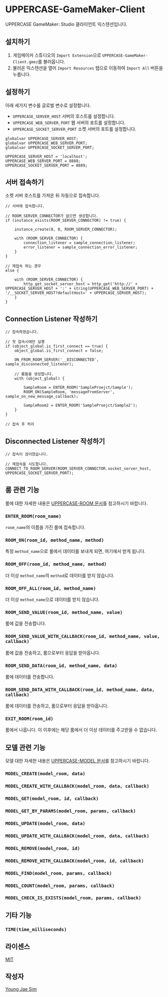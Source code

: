 # UPPERCASE-GameMaker-Client
UPPERCASE GameMaker: Studio 클라이언트 익스텐션입니다.

## 설치하기
1. 게임메이커 스튜디오의 `Import Extension`으로 `UPPERCASE-GameMaker-Client.gmez`를 불러옵니다.
2. 불러온 익스텐션을 열어 `Import Resources` 탭으로 이동하여 `Import All` 버튼을 누릅니다.

## 설정하기
아래 세가지 변수를 글로벌 변수로 설정합니다.
* `UPPERCASE_SERVER_HOST` 서버의 호스트를 설정합니다.
* `UPPERCASE_WEB_SERVER_PORT` 웹 서버의 포트를 설정합니다.
* `UPPERCASE_SOCKET_SERVER_PORT` 소켓 서버의 포트를 설정합니다.

```gml
globalvar UPPERCASE_SERVER_HOST;
globalvar UPPERCASE_WEB_SERVER_PORT;
globalvar UPPERCASE_SOCKET_SERVER_PORT;

UPPERCASE_SERVER_HOST = 'localhost';
UPPERCASE_WEB_SERVER_PORT = 8888;
UPPERCASE_SOCKET_SERVER_PORT = 8889;
```

## 서버 접속하기
소켓 서버 호스트를 가져온 뒤 자동으로 접속합니다.
```gml
// 서버에 접속합니다.

// ROOM_SERVER_CONNECTOR가 없으면 생성합니다.
if (instance_exists(ROOM_SERVER_CONNECTOR) != true) {

    instance_create(0, 0, ROOM_SERVER_CONNECTOR);
    
    with (ROOM_SERVER_CONNECTOR) {
        connection_listener = sample_connection_listener;
        error_listener = sample_connection_error_listener;
    }
}

// 재접속 하는 경우
else {

    with (ROOM_SERVER_CONNECTOR) {
        http_get_socket_server_host = http_get('http://' + UPPERCASE_SERVER_HOST + ':' + string(UPPERCASE_WEB_SERVER_PORT) + '/__SOCKET_SERVER_HOST?defaultHost=' + UPPERCASE_SERVER_HOST);
    }
}
```

## Connection Listener 작성하기
```gml
// 접속하였습니다.

// 첫 접속시에만 실행
if (object_global.is_first_connect == true) {
    object_global.is_first_connect = false;

    ON_FROM_ROOM_SERVER('__DISCONNECTED', sample_disconnected_listener);
    
    // 룸들을 생성합니다.
    with (object_global) {
    
        SampleRoom = ENTER_ROOM('SampleProejct/Sample');
        ROOM_ON(SampleRoom, 'messageFromServer', sample_on_new_message_callback);
        
        SampleRoom2 = ENTER_ROOM('SampleProejct/Sample2');
    }
}

// 접속 후 처리
```

## Disconnected Listener 작성하기
```gml
// 접속이 끊어졌습니다.

// 재접속을 시도합니다.
CONNECT_TO_ROOM_SERVER(ROOM_SERVER_CONNECTOR.socket_server_host, UPPERCASE_SOCKET_SERVER_PORT);
```

## 룸 관련 기능
룸에 대한 자세한 내용은 [UPPERCASE-ROOM 문서](https://github.com/Hanul/UPPERCASE/blob/master/DOC/GUIDE/UPPERCASE-ROOM.md)를 참고하시기 바랍니다.

### `ENTER_ROOM(room_name)`
`room_name`의 이름을 가진 룸에 접속합니다.

### `ROOM_ON(room_id, method_name, method)`
특정 `method_name`으로 룸에서 데이터를 보내게 되면, 여기에서 받게 됩니다.

### `ROOM_OFF(room_id, method_name, method)`
더 이상 `method_name`의 `method`로 데이터를 받지 않습니다.

### `ROOM_OFF_ALL(room_id, method_name)`
더 이상 `method_name`으로 데이터를 받지 않습니다.

### `ROOM_SEND_VALUE(room_id, method_name, value)`
룸에 값을 전송합니다.

### `ROOM_SEND_VALUE_WITH_CALLBACK(room_id, method_name, value, callback)`
룸에 값을 전송하고, 룸으로부터 응답을 받아옵니다.

### `ROOM_SEND_DATA(room_id, method_name, data)`
룸에 데이터를 전송합니다.

### `ROOM_SEND_DATA_WITH_CALLBACK(room_id, method_name, data, callback)`
룸에 데이터를 전송하고, 룸으로부터 응답을 받아옵니다.

### `EXIT_ROOM(room_id)`
룸에서 나옵니다. 이 이후에는 해당 룸에서 더 이상 데이터를 주고받을 수 없습니다.

## 모델 관련 기능
모델 대한 자세한 내용은 [UPPERCASE-MODEL 문서](https://github.com/Hanul/UPPERCASE/blob/master/DOC/GUIDE/UPPERCASE-MODEL.md)를 참고하시기 바랍니다.

### `MODEL_CREATE(model_room, data)`
### `MODEL_CREATE_WITH_CALLBACK(model_room, data, callback)`
### `MODEL_GET(model_room, id, callback)`
### `MODEL_GET_BY_PARAMS(model_room, params, callback)`
### `MODEL_UPDATE(model_room, data)`
### `MODEL_UPDATE_WITH_CALLBACK(model_room, data, callback)`
### `MODEL_REMOVE(model_room, id)`
### `MODEL_REMOVE_WITH_CALLBACK(model_room, id, callback)`
### `MODEL_FIND(model_room, params, callback)`
### `MODEL_COUNT(model_room, params, callback)`
### `MODEL_CHECK_IS_EXISTS(model_room, params, callback)`

## 기타 기능
### `TIME(time_milliseconds)`

## 라이센스
[MIT](LICENSE)

## 작성자
[Young Jae Sim](https://github.com/Hanul)